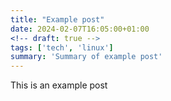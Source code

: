 ```yaml
---
title: "Example post"
date: 2024-02-07T16:05:00+01:00
<!-- draft: true -->
tags: ['tech', 'linux']
summary: 'Summary of example post'
---
```



This is an example post

